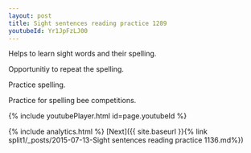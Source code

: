 ```yaml
---
layout: post
title: Sight sentences reading practice 1289
youtubeId: Yr1JpFzLJ00
---
```

 
 
Helps to learn sight words and their spelling.

Opportunitiy to repeat the spelling. 

Practice spelling. 
 
Practice for spelling bee competitions. 
 
{% include youtubePlayer.html id=page.youtubeId %}
 
 
{% include analytics.html %} 
[Next]({{ site.baseurl }}{% link  split1/_posts/2015-07-13-Sight sentences reading practice 1136.md%})
 
